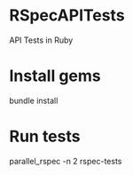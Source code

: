 # RSpecAPITests
API Tests in Ruby

# Install gems
bundle install

# Run tests
parallel_rspec -n 2 rspec-tests
